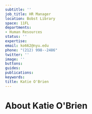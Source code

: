 ```yaml
---
subtitle: ''
job_title: HR Manager
location: Bobst Library
space: 11FL
departments:
- Human Resources
status: ''
expertise: 
email: ko662@nyu.edu
phone: "(212) 998--2486"
twitter: ''
image: ''
buttons: 
guides: 
publications: 
keywords: 
title: Katie O'Brien
---
```


# About Katie O'Brien